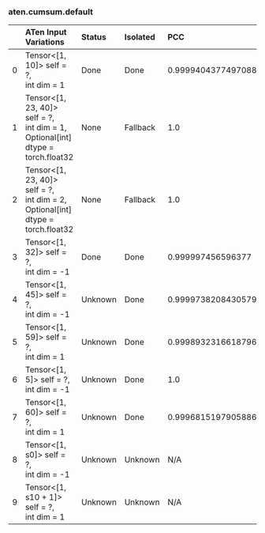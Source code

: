 ### aten.cumsum.default
|    | ATen Input Variations                                                                | Status   | Isolated   | PCC                | Host   |
|---:|:-------------------------------------------------------------------------------------|:---------|:-----------|:-------------------|:-------|
|  0 | Tensor<[1, 10]> self = ?,<br>int dim = 1                                             | Done     | Done       | 0.9999404377497088 | 2      |
|  1 | Tensor<[1, 23, 40]> self = ?,<br>int dim = 1,<br>Optional[int] dtype = torch.float32 | None     | Fallback   | 1.0                | -1     |
|  2 | Tensor<[1, 23, 40]> self = ?,<br>int dim = 2,<br>Optional[int] dtype = torch.float32 | None     | Fallback   | 1.0                | -1     |
|  3 | Tensor<[1, 32]> self = ?,<br>int dim = -1                                            | Done     | Done       | 0.999997456596377  | 2      |
|  4 | Tensor<[1, 45]> self = ?,<br>int dim = -1                                            | Unknown  | Done       | 0.9999738208430579 | 2      |
|  5 | Tensor<[1, 59]> self = ?,<br>int dim = 1                                             | Unknown  | Done       | 0.9998932316618796 | 2      |
|  6 | Tensor<[1, 5]> self = ?,<br>int dim = -1                                             | Unknown  | Done       | 1.0                | 2      |
|  7 | Tensor<[1, 60]> self = ?,<br>int dim = 1                                             | Unknown  | Done       | 0.9996815197905886 | 2      |
|  8 | Tensor<[1, s0]> self = ?,<br>int dim = -1                                            | Unknown  | Unknown    | N/A                | N/A    |
|  9 | Tensor<[1, s10 + 1]> self = ?,<br>int dim = 1                                        | Unknown  | Unknown    | N/A                | N/A    |

